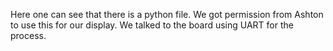 Here one can see that there is a python file. We got permission from Ashton to use this for our display. We talked to the board using UART for the process. 
